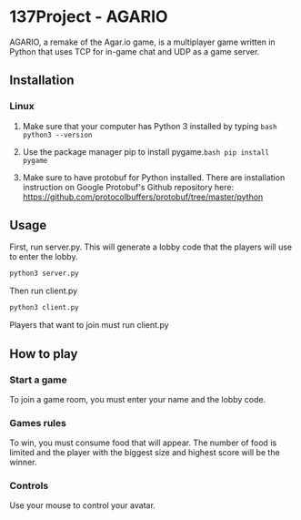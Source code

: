 # 137Project - AGARIO

AGARIO, a remake of the Agar.io game, is a multiplayer game written in Python that uses TCP for in-game chat and UDP as a game server.

## Installation
### Linux
1. Make sure that your computer has Python 3 installed by typing ```bash python3 --version```

2. Use the package manager pip to install pygame.```bash pip install pygame```
3. Make sure to have protobuf for Python installed. There are installation instruction on Google Protobuf's Github repository here: https://github.com/protocolbuffers/protobuf/tree/master/python

## Usage
First, run server.py. This will generate a lobby code that the players will use to enter the lobby.
```bash
python3 server.py
```

Then run client.py
```bash
python3 client.py
```
Players that want to join must run client.py

## How to play
### Start a game
To join a game room, you must enter your name and the lobby code.
### Games rules
To win, you must consume food that will appear. The number of food is limited and the player with the biggest size and highest score will be the winner.
### Controls
Use your mouse to control your avatar.
